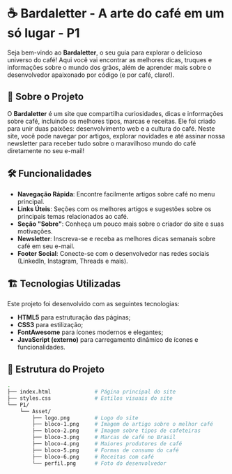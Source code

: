 # ☕ Bardaletter - A arte do café em um só lugar - P1

Seja bem-vindo ao **Bardaletter**, o seu guia para explorar o delicioso universo do café! Aqui você vai encontrar as melhores dicas, truques e informações sobre o mundo dos grãos, além de aprender mais sobre o desenvolvedor apaixonado por código (e por café, claro!).

## 📖 Sobre o Projeto

O **Bardaletter** é um site que compartilha curiosidades, dicas e informações sobre café, incluindo os melhores tipos, marcas e receitas. Ele foi criado para unir duas paixões: desenvolvimento web e a cultura do café. Neste site, você pode navegar por artigos, explorar novidades e até assinar nossa newsletter para receber tudo sobre o maravilhoso mundo do café diretamente no seu e-mail!

## 🛠️ Funcionalidades

- **Navegação Rápida**: Encontre facilmente artigos sobre café no menu principal.
- **Links Úteis**: Seções com os melhores artigos e sugestões sobre os principais temas relacionados ao café.
- **Seção "Sobre"**: Conheça um pouco mais sobre o criador do site e suas motivações.
- **Newsletter**: Inscreva-se e receba as melhores dicas semanais sobre café em seu e-mail.
- **Footer Social**: Conecte-se com o desenvolvedor nas redes sociais (LinkedIn, Instagram, Threads e mais).

## 🏗️ Tecnologias Utilizadas

Este projeto foi desenvolvido com as seguintes tecnologias:

- **HTML5** para estruturação das páginas;
- **CSS3** para estilização;
- **FontAwesome** para ícones modernos e elegantes;
- **JavaScript (externo)** para carregamento dinâmico de ícones e funcionalidades.

## 📂 Estrutura do Projeto

```bash
.
├── index.html              # Página principal do site
├── styles.css              # Estilos visuais do site
└── P1/
    └── Asset/
        ├── logo.png        # Logo do site
        ├── bloco-1.png     # Imagem do artigo sobre o melhor café
        ├── bloco-2.png     # Imagem sobre tipos de cafeteiras
        ├── bloco-3.png     # Marcas de café no Brasil
        ├── bloco-4.png     # Maiores produtores de café
        ├── bloco-5.png     # Formas de consumo do café
        ├── bloco-6.png     # Receitas com café
        └── perfil.png      # Foto do desenvolvedor
